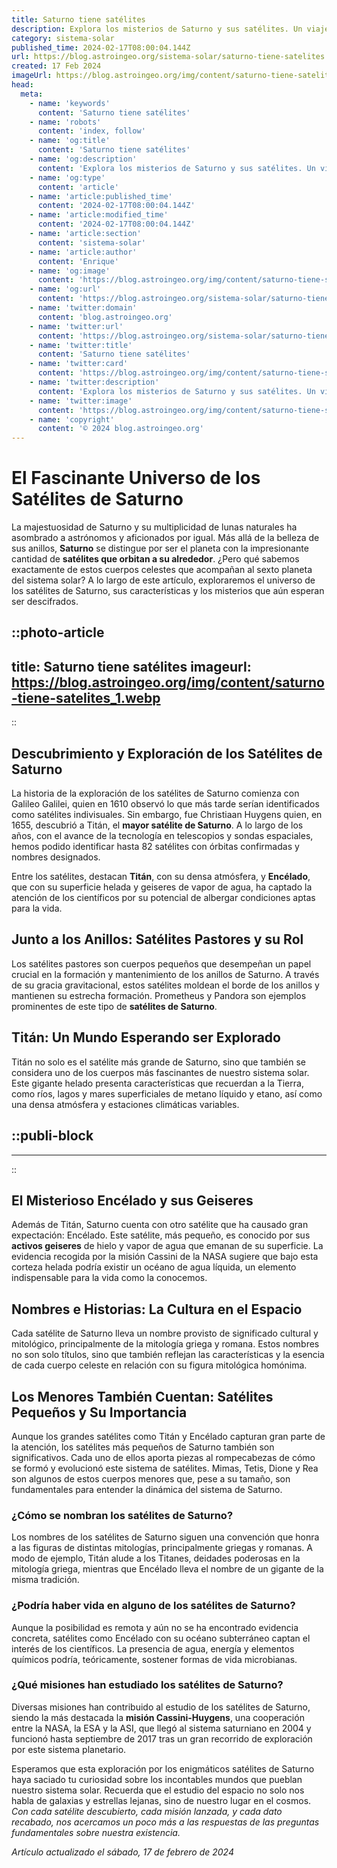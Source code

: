 ```yaml
---
title: Saturno tiene satélites
description: Explora los misterios de Saturno y sus satélites. Un viaje fascinante por el espacio que revela secretos de este gigante gaseoso.
category: sistema-solar
published_time: 2024-02-17T08:00:04.144Z
url: https://blog.astroingeo.org/sistema-solar/saturno-tiene-satelites
created: 17 Feb 2024
imageUrl: https://blog.astroingeo.org/img/content/saturno-tiene-satelites_1.webp
head:
  meta:
    - name: 'keywords'
      content: 'Saturno tiene satélites'
    - name: 'robots'
      content: 'index, follow'
    - name: 'og:title'
      content: 'Saturno tiene satélites'
    - name: 'og:description'
      content: 'Explora los misterios de Saturno y sus satélites. Un viaje fascinante por el espacio que revela secretos de este gigante gaseoso.'
    - name: 'og:type'
      content: 'article'
    - name: 'article:published_time'
      content: '2024-02-17T08:00:04.144Z'
    - name: 'article:modified_time'
      content: '2024-02-17T08:00:04.144Z'
    - name: 'article:section'
      content: 'sistema-solar'
    - name: 'article:author'
      content: 'Enrique'
    - name: 'og:image'
      content: 'https://blog.astroingeo.org/img/content/saturno-tiene-satelites_1.webp'
    - name: 'og:url'
      content: 'https://blog.astroingeo.org/sistema-solar/saturno-tiene-satelites'
    - name: 'twitter:domain'
      content: 'blog.astroingeo.org'
    - name: 'twitter:url'
      content: 'https://blog.astroingeo.org/sistema-solar/saturno-tiene-satelites'
    - name: 'twitter:title'
      content: 'Saturno tiene satélites'
    - name: 'twitter:card'
      content: 'https://blog.astroingeo.org/img/content/saturno-tiene-satelites_1.webp'
    - name: 'twitter:description'
      content: 'Explora los misterios de Saturno y sus satélites. Un viaje fascinante por el espacio que revela secretos de este gigante gaseoso.'
    - name: 'twitter:image'
      content: 'https://blog.astroingeo.org/img/content/saturno-tiene-satelites_1.webp'
    - name: 'copyright'
      content: '© 2024 blog.astroingeo.org'
---
```

# El Fascinante Universo de los Satélites de Saturno

La majestuosidad de Saturno y su multiplicidad de lunas naturales ha asombrado a astrónomos y aficionados por igual. Más allá de la belleza de sus anillos, **Saturno** se distingue por ser el planeta con la impresionante cantidad de **satélites que orbitan a su alrededor**. ¿Pero qué sabemos exactamente de estos cuerpos celestes que acompañan al sexto planeta del sistema solar? A lo largo de este artículo, exploraremos el universo de los satélites de Saturno, sus características y los misterios que aún esperan ser descifrados.


::photo-article
---
title: Saturno tiene satélites
imageurl: https://blog.astroingeo.org/img/content/saturno-tiene-satelites_1.webp
---
::


## Descubrimiento y Exploración de los Satélites de Saturno

La historia de la exploración de los satélites de Saturno comienza con Galileo Galilei, quien en 1610 observó lo que más tarde serían identificados como satélites indivisuales. Sin embargo, fue Christiaan Huygens quien, en 1655, descubrió a Titán, el **mayor satélite de Saturno**. A lo largo de los años, con el avance de la tecnología en telescopios y sondas espaciales, hemos podido identificar hasta 82 satélites con órbitas confirmadas y nombres designados.

Entre los satélites, destacan **Titán**, con su densa atmósfera, y **Encélado**, que con su superficie helada y geiseres de vapor de agua, ha captado la atención de los científicos por su potencial de albergar condiciones aptas para la vida.

## Junto a los Anillos: Satélites Pastores y su Rol

Los satélites pastores son cuerpos pequeños que desempeñan un papel crucial en la formación y mantenimiento de los anillos de Saturno. A través de su gracia gravitacional, estos satélites moldean el borde de los anillos y mantienen su estrecha formación. Prometheus y Pandora son ejemplos prominentes de este tipo de **satélites de Saturno**.

## Titán: Un Mundo Esperando ser Explorado

Titán no solo es el satélite más grande de Saturno, sino que también se considera uno de los cuerpos más fascinantes de nuestro sistema solar. Este gigante helado presenta características que recuerdan a la Tierra, como ríos, lagos y mares superficiales de metano líquido y etano, así como una densa atmósfera y estaciones climáticas variables.


  ::publi-block
  ---
  ---
  ::
  
  
## El Misterioso Encélado y sus Geiseres

Además de Titán, Saturno cuenta con otro satélite que ha causado gran expectación: Encélado. Este satélite, más pequeño, es conocido por sus **activos geiseres** de hielo y vapor de agua que emanan de su superficie. La evidencia recogida por la misión Cassini de la NASA sugiere que bajo esta corteza helada podría existir un océano de agua líquida, un elemento indispensable para la vida como la conocemos.

## Nombres e Historias: La Cultura en el Espacio

Cada satélite de Saturno lleva un nombre provisto de significado cultural y mitológico, principalmente de la mitología griega y romana. Estos nombres no son solo títulos, sino que también reflejan las características y la esencia de cada cuerpo celeste en relación con su figura mitológica homónima.

## Los Menores También Cuentan: Satélites Pequeños y Su Importancia

Aunque los grandes satélites como Titán y Encélado capturan gran parte de la atención, los satélites más pequeños de Saturno también son significativos. Cada uno de ellos aporta piezas al rompecabezas de cómo se formó y evolucionó este sistema de satélites. Mimas, Tetis, Dione y Rea son algunos de estos cuerpos menores que, pese a su tamaño, son fundamentales para entender la dinámica del sistema de Saturno.

### ¿Cómo se nombran los satélites de Saturno?

Los nombres de los satélites de Saturno siguen una convención que honra a las figuras de distintas mitologías, principalmente griegas y romanas. A modo de ejemplo, Titán alude a los Titanes, deidades poderosas en la mitología griega, mientras que Encélado lleva el nombre de un gigante de la misma tradición.

### ¿Podría haber vida en alguno de los satélites de Saturno?

Aunque la posibilidad es remota y aún no se ha encontrado evidencia concreta, satélites como Encélado con su océano subterráneo captan el interés de los científicos. La presencia de agua, energía y elementos químicos podría, teóricamente, sostener formas de vida microbianas.

### ¿Qué misiones han estudiado los satélites de Saturno?

Diversas misiones han contribuido al estudio de los satélites de Saturno, siendo la más destacada la **misión Cassini-Huygens**, una cooperación entre la NASA, la ESA y la ASI, que llegó al sistema saturniano en 2004 y funcionó hasta septiembre de 2017 tras un gran recorrido de exploración por este sistema planetario.

Esperamos que esta exploración por los enigmáticos satélites de Saturno haya saciado tu curiosidad sobre los incontables mundos que pueblan nuestro sistema solar. Recuerda que el estudio del espacio no solo nos habla de galaxias y estrellas lejanas, sino de nuestro lugar en el cosmos. *Con cada satélite descubierto, cada misión lanzada, y cada dato recabado, nos acercamos un poco más a las respuestas de las preguntas fundamentales sobre nuestra existencia.*

_Artículo actualizado el sábado, 17 de febrero de 2024_